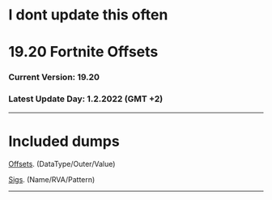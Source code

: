 # I dont update this often
# 19.20 Fortnite Offsets
### Current Version: 19.20
### Latest Update Day: 1.2.2022 (GMT +2)

--------------------------------------------------

# Included dumps

[Offsets](https://github.com/ofDataa/fortnite-offsets/main/offsets). (DataType/Outer/Value)

[Sigs](https://github.com/ofDataa/fortnite-offsets/main/sigs). (Name/RVA/Pattern)

--------------------------------------------------
